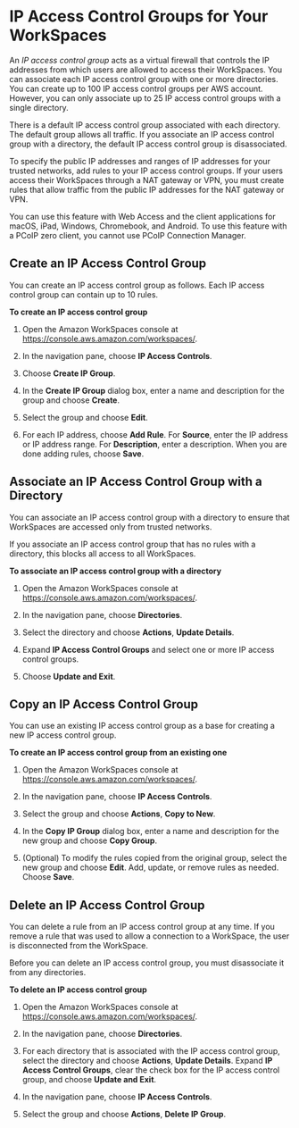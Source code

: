 # IP Access Control Groups for Your WorkSpaces<a name="amazon-workspaces-ip-access-control-groups"></a>

An *IP access control group* acts as a virtual firewall that controls the IP addresses from which users are allowed to access their WorkSpaces\. You can associate each IP access control group with one or more directories\. You can create up to 100 IP access control groups per AWS account\. However, you can only associate up to 25 IP access control groups with a single directory\.

There is a default IP access control group associated with each directory\. The default group allows all traffic\. If you associate an IP access control group with a directory, the default IP access control group is disassociated\.

To specify the public IP addresses and ranges of IP addresses for your trusted networks, add rules to your IP access control groups\. If your users access their WorkSpaces through a NAT gateway or VPN, you must create rules that allow traffic from the public IP addresses for the NAT gateway or VPN\.

You can use this feature with Web Access and the client applications for macOS, iPad, Windows, Chromebook, and Android\. To use this feature with a PCoIP zero client, you cannot use PCoIP Connection Manager\.

## Create an IP Access Control Group<a name="create-ip-access-control-group"></a>

You can create an IP access control group as follows\. Each IP access control group can contain up to 10 rules\.

**To create an IP access control group**

1. Open the Amazon WorkSpaces console at [https://console\.aws\.amazon\.com/workspaces/](https://console.aws.amazon.com/workspaces/)\.

1. In the navigation pane, choose **IP Access Controls**\.

1. Choose **Create IP Group**\.

1. In the **Create IP Group** dialog box, enter a name and description for the group and choose **Create**\.

1. Select the group and choose **Edit**\.

1. For each IP address, choose **Add Rule**\. For **Source**, enter the IP address or IP address range\. For **Description**, enter a description\. When you are done adding rules, choose **Save**\.

## Associate an IP Access Control Group with a Directory<a name="associate-ip-access-control-group"></a>

You can associate an IP access control group with a directory to ensure that WorkSpaces are accessed only from trusted networks\.

If you associate an IP access control group that has no rules with a directory, this blocks all access to all WorkSpaces\.

**To associate an IP access control group with a directory**

1. Open the Amazon WorkSpaces console at [https://console\.aws\.amazon\.com/workspaces/](https://console.aws.amazon.com/workspaces/)\.

1. In the navigation pane, choose **Directories**\.

1. Select the directory and choose **Actions**, **Update Details**\.

1. Expand **IP Access Control Groups** and select one or more IP access control groups\.

1. Choose **Update and Exit**\.

## Copy an IP Access Control Group<a name="copy-ip-access-control-group"></a>

You can use an existing IP access control group as a base for creating a new IP access control group\.

**To create an IP access control group from an existing one**

1. Open the Amazon WorkSpaces console at [https://console\.aws\.amazon\.com/workspaces/](https://console.aws.amazon.com/workspaces/)\.

1. In the navigation pane, choose **IP Access Controls**\.

1. Select the group and choose **Actions**, **Copy to New**\.

1. In the **Copy IP Group** dialog box, enter a name and description for the new group and choose **Copy Group**\.

1. \(Optional\) To modify the rules copied from the original group, select the new group and choose **Edit**\. Add, update, or remove rules as needed\. Choose **Save**\.

## Delete an IP Access Control Group<a name="delete-ip-access-control-group"></a>

You can delete a rule from an IP access control group at any time\. If you remove a rule that was used to allow a connection to a WorkSpace, the user is disconnected from the WorkSpace\.

Before you can delete an IP access control group, you must disassociate it from any directories\.

**To delete an IP access control group**

1. Open the Amazon WorkSpaces console at [https://console\.aws\.amazon\.com/workspaces/](https://console.aws.amazon.com/workspaces/)\.

1. In the navigation pane, choose **Directories**\.

1. For each directory that is associated with the IP access control group, select the directory and choose **Actions**, **Update Details**\. Expand **IP Access Control Groups**, clear the check box for the IP access control group, and choose **Update and Exit**\.

1. In the navigation pane, choose **IP Access Controls**\.

1. Select the group and choose **Actions**, **Delete IP Group**\.